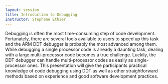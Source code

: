 ```yaml
---
layout: session
title: Introduction to Debugging
instructor: Stephane Ethier
---
```




Debugging is often the most time-consuming step of code development. Fortunately, there are several tools available to users to speed up this task and the ARM DDT debugger is probably the most advanced among them. While debugging a single processor code is already a daunting task, dealing with a large multi-processor code becomes a true challenge. Luckily, the DDT debugger can handle multi-processor codes as easily as single-processor ones. This presentation will give the participants practical knowledge of code debugging using DDT as well as other straightforward methods based on experience and good software development practices. 

